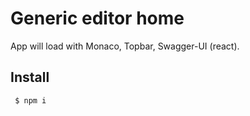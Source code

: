 # Generic editor home

App will load with Monaco, Topbar, Swagger-UI (react).

## Install

```shell script
 $ npm i
```
